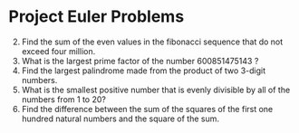 # Project Euler Problems
2) Find the sum of the even values in the fibonacci sequence that do not exceed four million.
3) What is the largest prime factor of the number 600851475143 ?
4) Find the largest palindrome made from the product of two 3-digit numbers.
5) What is the smallest positive number that is evenly divisible by all of the numbers from 1 to 20?
6) Find the difference between the sum of the squares of the first one hundred natural numbers and the square of the sum.


